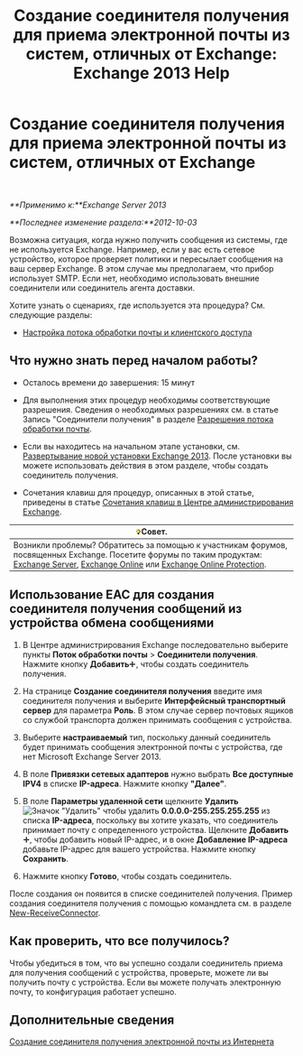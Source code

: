 ﻿---
title: 'Создание соединителя получения для приема электронной почты из систем, отличных от Exchange: Exchange 2013 Help'
TOCTitle: Создание соединителя получения для приема электронной почты из систем, отличных от Exchange
ms:assetid: 85f0864a-6502-49db-8804-16755a7292b4
ms:mtpsurl: https://technet.microsoft.com/ru-ru/library/JJ657467(v=EXCHG.150)
ms:contentKeyID: 50488555
ms.date: 04/30/2018
mtps_version: v=EXCHG.150
ms.translationtype: HT
---

# Создание соединителя получения для приема электронной почты из систем, отличных от Exchange

 

_**Применимо к:**Exchange Server 2013_

_**Последнее изменение раздела:**2012-10-03_

Возможна ситуация, когда нужно получить сообщения из системы, где не используется Exchange. Например, если у вас есть сетевое устройство, которое проверяет политики и пересылает сообщения на ваш сервер Exchange. В этом случае мы предполагаем, что прибор использует SMTP. Если нет, необходимо использовать внешние соединители или соединитель агента доставки.

Хотите узнать о сценариях, где используется эта процедура? См. следующие разделы:

  - [Настройка потока обработки почты и клиентского доступа](configure-mail-flow-and-client-access-exchange-2013-help.md)

## Что нужно знать перед началом работы?

  - Осталось времени до завершения: 15 минут

  - Для выполнения этих процедур необходимы соответствующие разрешения. Сведения о необходимых разрешениях см. в статье Запись "Соединители получения" в разделе [Разрешения потока обработки почты](mail-flow-permissions-exchange-2013-help.md).

  - Если вы находитесь на начальном этапе установки, см. [Развертывание новой установки Exchange 2013](deploy-a-new-installation-of-exchange-2013-exchange-2013-help.md). После установки вы можете использовать действия в этом разделе, чтобы создать соединитель получения.

  - Сочетания клавиш для процедур, описанных в этой статье, приведены в статье [Сочетания клавиш в Центре администрирования Exchange](keyboard-shortcuts-in-the-exchange-admin-center-exchange-online-protection-help.md).

<table>
<thead>
<tr class="header">
<th><img src="images/Bb124558.tip(EXCHG.150).gif" title="Совет" alt="Совет" />Совет.</th>
</tr>
</thead>
<tbody>
<tr class="odd">
<td>Возникли проблемы? Обратитесь за помощью к участникам форумов, посвященных Exchange. Посетите форумы по таким продуктам: <a href="https://go.microsoft.com/fwlink/p/?linkid=60612">Exchange Server</a>, <a href="https://go.microsoft.com/fwlink/p/?linkid=267542">Exchange Online</a> или <a href="https://go.microsoft.com/fwlink/p/?linkid=285351">Exchange Online Protection</a>.</td>
</tr>
</tbody>
</table>


## Использование EAC для создания соединителя получения сообщений из устройства обмена сообщениями

1.  В Центре администрирования Exchange последовательно выберите пункты **Поток обработки почты** \> **Соединители получения**. Нажмите кнопку **Добавить**![Значок добавления](images/JJ218640.c1e75329-d6d7-4073-a27d-498590bbb558(EXCHG.150).gif "Значок добавления"), чтобы создать соединитель получения.

2.  На странице **Создание соединителя получения** введите имя соединителя получения и выберите **Интерфейсный транспортный сервер** для параметра **Роль**. В этом случае сервер почтовых ящиков со службой транспорта должен принимать сообщения с устройства.

3.  Выберите **настраиваемый** тип, поскольку данный соединитель будет принимать сообщения электронной почты с устройства, где нет Microsoft Exchange Server 2013.

4.  В поле **Привязки сетевых адаптеров** нужно выбрать **Все доступные IPV4** в списке **IP-адреса**. Нажмите кнопку **"Далее"**.

5.  В поле **Параметры удаленной сети** щелкните **Удалить**![Значок "Удалить"](images/JJ657492.479b6ced-8d64-4277-a725-f17fea202b28(EXCHG.150).gif "Значок \"Удалить\"") чтобы удалить **0.0.0.0-255.255.255.255** из списка **IP-адреса**, поскольку вы хотите указать, что соединитель принимает почту с определенного устройства. Щелкните **Добавить**![Значок добавления](images/JJ218640.c1e75329-d6d7-4073-a27d-498590bbb558(EXCHG.150).gif "Значок добавления"), чтобы добавить новый IP-адрес, и в окне **Добавление IP-адреса** добавьте IP-адрес для вашего устройства. Нажмите кнопку **Сохранить**.

6.  Нажмите кнопку **Готово**, чтобы создать соединитель.

После создания он появится в списке соединителей получения. Пример создания соединителя получения с помощью командлета см. в разделе [New-ReceiveConnector](https://technet.microsoft.com/ru-ru/library/bb125139\(v=exchg.150\)).

## Как проверить, что все получилось?

Чтобы убедиться в том, что вы успешно создали соединитель приема для получения сообщений с устройства, проверьте, можете ли вы получить почту с устройства. Если вы можете получать электронную почту, то конфигурация работает успешно.

## Дополнительные сведения

[Создание соединителя получения электронной почты из Интернета](create-a-receive-connector-to-receive-email-from-the-internet-exchange-2013-help.md)

